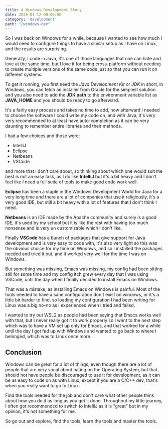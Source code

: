 ```yaml
---
title: A Windows Development Story
date: 2020-01-12 00:00:00
category: 'development'
path: "/windows-dev"
---
```


So I was back on Windows for a while, because I wanted to see how much I would
need to configure things to have a similar setup as I have on Linux,
and the results are surprising.

Generally, I code in Java, it's one of those languages that one can hate and
love at the same time, but I love it for being cross-platform without needing to
create multiple versions of the same code just so that you can run it on
different systems.

To get it running, you first need the *Java Development Kit* or *JDK*
in short, in Windows, you can fetch an installer from Oracle for the simplest
solution and you also need to add the **JDK path** to the environment variable
list as **JAVA_HOME** and you should be ready to go afterward.

It's a fairly easy process and takes no time to add, now afterward I needed to
choose the software I could write my code on, and with Java, it's very very
recommended to at least have auto-completion as it can be very daunting to
remember entire libraries and their methods.

I had a few choices and those were:
- IntelliJ
- Eclipse
- Netbeans
- VSCode

and more that I don't care about, so thinking about which one would suit
me best is not an easy task, as I do like **IntelliJ** but it's a bit heavy and I
don't feel like I need a full suite of tools to make good code work
well.

**Eclipse** has been a staple in the Windows Development World for Java for a very
long time and there are a lot of companies that use it religiously, it's a very
good IDE, but still a bit heavy with a lot of features that I don't think
I need.

**Netbeans** is an IDE made by the Apache community and surely is a good IDE,
it's used by my school but it is like the rest with having too much nonsense and
is very un customizable which I don't like.

Finally **VSCode** has a bunch of packages that give support for Java
development and is very easy to code with, it's also very light so this was the obvious choice for my time on Windows, and so I installed the packages needed
and tried it out, and it worked very well for the time I was on Windows.

But something was missing, Emacs was missing, my config had been sitting still
for some time and my config itch grew every day that I was using VSCode, until
the day when I finally decided to install Emacs on Windows.

That was a mistake, as installing Emacs on Windows is painful. Most of the tools
needed to have a sane configuration don't exist on windows, or
it's a little bit harder to find, so loading my configuration I had been writing
for Linux was a big no-no as I experienced when I tried and failed.

I wanted to try out WSL2 as people had been saying that Emacs works well with
that, but I never really got it to work properly so I went to the next step
which was to have a VM set up only for Emacs, and that worked for a while until
the day I got fed up with Windows and wanted to go back to where I belonged,
which was to Linux once more.

## Conclusion
Windows can be great for a lot of things, even though there are a lot of people
that are very vocal about hating on the Operating System, but that should not
have people be discouraged to use it for development, as it can be as easy to
code on as with Linux, except if you are a C/C++ dev, that's when you really
want to go to Linux.

Find the tools needed for the job and don't care what other people think about
how you do it as long as you get it done. Throughout my little journey, I often
got recommended to switch to IntelliJ as it is "great" but in my opinion, it's
not something for me.

So go out and explore, find the tools, learn the tools and master the tools.
